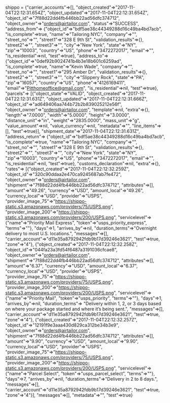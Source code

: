 shippo = {"carrier_accounts"=>[],
 "object_created"=>"2017-11-04T22:12:31.654Z",
 "object_updated"=>"2017-11-04T22:12:31.654Z",
 "object_id"=>"7f88d22dd4fb446bb22ad56dfc374712",
 "object_owner"=>"orders@airtailor.com",
 "status"=>"SUCCESS",
 "address_from"=>
  {"object_id"=>"bdf5ae38c44349288d16c49ba4bd7acb",
   "is_complete"=>true,
   "name"=>"Tailoring NYC",
   "company"=>"",
   "street_no"=>"",
   "street1"=>"328 E 9th St",
   "validation_results"=>{},
   "street2"=>"",
   "street3"=>"",
   "city"=>"New York",
   "state"=>"NY",
   "zip"=>"10003",
   "country"=>"US",
   "phone"=>"3472272017",
   "email"=>"",
   "is_residential"=>nil,
   "test"=>true},
 "address_to"=>
  {"object_id"=>"0def92b9024741b4b3e18b601c6259ad",
   "is_complete"=>true,
   "name"=>"Kevin Wade",
   "company"=>"",
   "street_no"=>"",
   "street1"=>"295  Amber Dr",
   "validation_results"=>{},
   "street2"=>"",
   "street3"=>"",
   "city"=>"Slippery Rock",
   "state"=>"PA",
   "zip"=>"16057",
   "country"=>"US",
   "phone"=>"4126169411",
   "email"=>"Pitthomeoffice@gmail.com",
   "is_residential"=>nil,
   "test"=>true},
 "parcels"=>
  [{"object_state"=>"VALID",
    "object_created"=>"2017-11-04T22:12:31.631Z",
    "object_updated"=>"2017-11-04T22:12:31.666Z",
    "object_id"=>"ad649406aa744b72b2b839025212e56f",
    "object_owner"=>"orders@airtailor.com",
    "template"=>nil,
    "extra"=>{},
    "length"=>"7.0000",
    "width"=>"5.0000",
    "height"=>"3.0000",
    "distance_unit"=>"in",
    "weight"=>"2835.0000",
    "mass_unit"=>"g",
    "value_amount"=>nil,
    "value_currency"=>nil,
    "metadata"=>"",
    "line_items"=>[],
    "test"=>true}],
 "shipment_date"=>"2017-11-04T22:12:31.631Z",
 "address_return"=>
  {"object_id"=>"bdf5ae38c44349288d16c49ba4bd7acb",
   "is_complete"=>true,
   "name"=>"Tailoring NYC",
   "company"=>"",
   "street_no"=>"",
   "street1"=>"328 E 9th St",
   "validation_results"=>{},
   "street2"=>"",
   "street3"=>"",
   "city"=>"New York",
   "state"=>"NY",
   "zip"=>"10003",
   "country"=>"US",
   "phone"=>"3472272017",
   "email"=>"",
   "is_residential"=>nil,
   "test"=>true},
 "customs_declaration"=>nil,
 "extra"=>{},
 "rates"=>
  [{"object_created"=>"2017-11-04T22:12:32.259Z",
    "object_id"=>"320c90ddaa2e470ca9245687ab7fe472",
    "object_owner"=>"orders@airtailor.com",
    "shipment"=>"7f88d22dd4fb446bb22ad56dfc374712",
    "attributes"=>[],
    "amount"=>"49.26",
    "currency"=>"USD",
    "amount_local"=>"49.26",
    "currency_local"=>"USD",
    "provider"=>"USPS",
    "provider_image_75"=>"https://shippo-static.s3.amazonaws.com/providers/75/USPS.png",
    "provider_image_200"=>"https://shippo-static.s3.amazonaws.com/providers/200/USPS.png",
    "servicelevel"=>
     {"name"=>"Priority Mail Express",
      "token"=>"usps_priority_express",
      "terms"=>""},
    "days"=>1,
    "arrives_by"=>nil,
    "duration_terms"=>"Overnight delivery to most U.S. locations.",
    "messages"=>[],
    "carrier_account"=>"d11e35a8792942fdb9b17d39246e3621",
    "test"=>true,
    "zone"=>"4"},
   {"object_created"=>"2017-11-04T22:12:32.258Z",
    "object_id"=>"044fa23a3fd54f6487a3191036cfcae8",
    "object_owner"=>"orders@airtailor.com",
    "shipment"=>"7f88d22dd4fb446bb22ad56dfc374712",
    "attributes"=>[],
    "amount"=>"6.37",
    "currency"=>"USD",
    "amount_local"=>"6.37",
    "currency_local"=>"USD",
    "provider"=>"USPS",
    "provider_image_75"=>"https://shippo-static.s3.amazonaws.com/providers/75/USPS.png",
    "provider_image_200"=>"https://shippo-static.s3.amazonaws.com/providers/200/USPS.png",
    "servicelevel"=>
     {"name"=>"Priority Mail",
      "token"=>"usps_priority",
      "terms"=>""},
    "days"=>1,
    "arrives_by"=>nil,
    "duration_terms"=>
     "Delivery within 1, 2, or 3 days based on where your package started and where it’s being sent.",
    "messages"=>[],
    "carrier_account"=>"d11e35a8792942fdb9b17d39246e3621",
    "test"=>true,
    "zone"=>"4"},
   {"object_created"=>"2017-11-04T22:12:32.257Z",
    "object_id"=>"12191f9e3aaa430d829ca312be34b3e9",
    "object_owner"=>"orders@airtailor.com",
    "shipment"=>"7f88d22dd4fb446bb22ad56dfc374712",
    "attributes"=>[],
    "amount"=>"9.90",
    "currency"=>"USD",
    "amount_local"=>"9.90",
    "currency_local"=>"USD",
    "provider"=>"USPS",
    "provider_image_75"=>"https://shippo-static.s3.amazonaws.com/providers/75/USPS.png",
    "provider_image_200"=>"https://shippo-static.s3.amazonaws.com/providers/200/USPS.png",
    "servicelevel"=>
     {"name"=>"Parcel Select",
      "token"=>"usps_parcel_select",
      "terms"=>""},
    "days"=>7,
    "arrives_by"=>nil,
    "duration_terms"=>"Delivery in 2 to 8 days.",
    "messages"=>[],
    "carrier_account"=>"d11e35a8792942fdb9b17d39246e3621",
    "test"=>true,
    "zone"=>"4"}],
 "messages"=>[],
 "metadata"=>"",
 "test"=>true}
